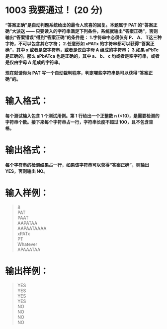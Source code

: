 # 1003 我要通过！ (20 分)

__“答案正确”是自动判题系统给出的最令人欢喜的回复。本题属于 PAT 的“答案正确”大派送 —— 只要读入的字符串满足下列条件，系统就输出“答案正确”，否则输出“答案错误”得到“答案正确”的条件是：__
__1.字符串中必须仅有 P、 A、 T这三种字符，不可以包含其它字符；__
__2.任意形如 xPATx 的字符串都可以获得“答案正确”，其中 x 或者是空字符串，或者是仅由字母 A 组成的字符串；__
__3.如果 aPbTc 是正确的，那么 aPbATca 也是正确的，其中 a、 b、 c 均或者是空字符串，或者是仅由字母 A 组成的字符串。__

__现在就请你为 PAT 写一个自动裁判程序，判定哪些字符串是可以获得“答案正确”的。__


# 输入格式：
**每个测试输入包含 1 个测试用例。第 1 行给出一个正整数 n (<10)，是需要检测的字符串个数。接下来每个字符串占一行，字符串长度不超过 100，且不包含空格。**
# 输出格式：
**每个字符串的检测结果占一行，如果该字符串可以获得“答案正确”，则输出 YES，否则输出 NO。**

# 输入样例：
>8  <br />
PAT <br />
PAAT <br />
AAPATAA <br />
AAPAATAAAA <br />
xPATx <br />
PT <br />
Whatever <br />
APAAATAA <br />

# 输出样例：
>YES <br />
YES <br />
YES <br />
YES <br />
NO <br />
NO <br />
NO <br />
NO <br />


